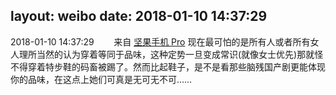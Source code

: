 layout: weibo
date: 2018-01-10 14:37:29
---
<meta name="referrer" content="no-referrer" />

2018-01-10 14:37:29  &nbsp;&nbsp;&nbsp;&nbsp;&nbsp;&nbsp; 来自 <a href="http://app.weibo.com/t/feed/Z4AgP" rel="nofollow">坚果手机 Pro</a>
现在最可怕的是所有人或者所有女人理所当然的认为穿着等同于品味，这种定势一旦变成常识(就像女士优先)那就怪不得穿着特步鞋的码畜被踢了。然而比起鞋子，是不是看那些脑残国产剧更能体现你的品味，在这点上她们可真是无可无不可…… ​​​
